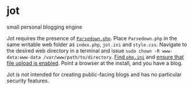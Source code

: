 # jot
small personal blogging engine

Jot requires the presence of [`Parsedown.php`](https://github.com/erusev/parsedown). Place `Parsedown.php` in the same writable web folder as `index.php`, `jot.ini` and `style.css`. Navigate to the desired web directory in a terminal and issue `sudo chown -R www-data:www-data /var/www/path/to/directory`. [Find `php.ini`](https://tecadmin.net/where-is-php-ini/) and [ensure that file upload is enabled](https://www.w3schools.com/php/php_file_upload.asp). Point a browser at the install, and you have a blog.

Jot is not intended for creating public-facing blogs and has no particular security features.
